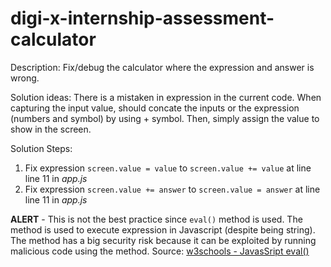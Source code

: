 # digi-x-internship-assessment-calculator
Description: Fix/debug the calculator where the expression and answer is wrong.

Solution ideas:
There is a mistaken in expression in the current code. When capturing the input value, should concate the inputs or the expression (numbers and symbol) by using + symbol. Then, simply assign the value to show in the screen.


Solution Steps:
1. Fix expression `screen.value = value` to `screen.value += value` at line line 11 in *app.js*
2. Fix expression `screen.value += answer` to `screen.value = answer` at line line 11 in *app.js*

**ALERT** - This is not the best practice since `eval()` method is used. The method is used to execute expression in Javascript (despite being string). The method has a big security risk because it can be exploited by running malicious code using the method. Source: [w3schools - JavasSript eval()](https://www.w3schools.com/jsref/jsref_eval.asp)